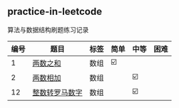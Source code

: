 ## practice-in-leetcode
算法与数据结构刷题练习记录


| 编号 | 题目 | 标签|简单|中等|困难|
|--|--|--|--|--|--|
| 1 |  [两数之和](https://github.com/crazyandcoder/practice-in-leetcode/blob/master/%E4%B8%A4%E6%95%B0%E4%B9%8B%E5%92%8C.md)| 数组 | ☑️  | ||
| 2 |  [两数相加](https://github.com/crazyandcoder/practice-in-leetcode/blob/master/2-%E4%B8%A4%E6%95%B0%E7%9B%B8%E5%8A%A0.md)| 数组 |   |☑️ ||
| 12 |  [整数转罗马数字](https://github.com/crazyandcoder/practice-in-leetcode/edit/master/12-%E6%95%B4%E6%95%B0%E8%BD%AC%E7%BD%97%E9%A9%AC%E6%95%B0%E5%AD%97.md)| 数组 |   |☑️ ||











